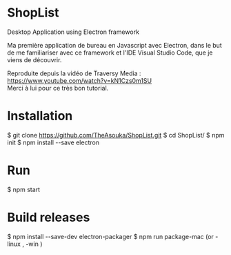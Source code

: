 # ShopList
Desktop Application using Electron framework

Ma première application de bureau en Javascript avec Electron, dans le but de me familiariser avec ce framework et l'IDE Visual Studio Code, que je viens de découvrir.

Reproduite depuis la vidéo de Traversy Media :  
 https://www.youtube.com/watch?v=kN1Czs0m1SU  
 Merci à lui pour ce très bon tutorial.

# Installation

$ git clone https://github.com/TheAsouka/ShopList.git
$ cd ShopList/
$ npm init
$ npm install --save electron

# Run

$ npm start

# Build releases

$ npm install --save-dev electron-packager
$ npm run package-mac (or -linux , -win )
